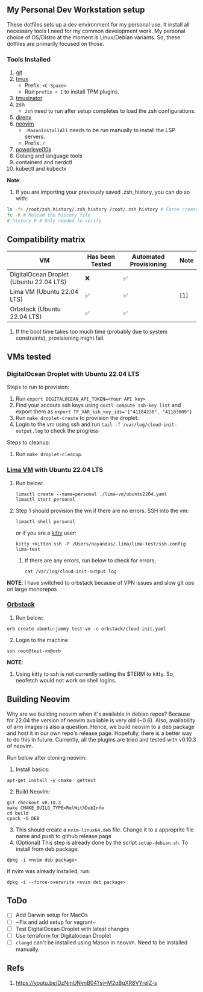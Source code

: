 ## My Personal Dev Workstation setup

These dotfiles sets up a dev environment for my personal use. It install all necessary tools I need for my common development work. My personal choice of OS/Distro at the moment is Linux/Debian variants. 
So, these dotfiles are primarily focused on those.

### Tools Installed

1. [git](https://git-scm.com/)
2. [tmux](https://github.com/tmux/tmux/wiki)
    - Prefix: `<C-Space>`
    - Run `prefix + I` to install TPM plugins.
4. [tmuxinator](https://github.com/tmuxinator/tmuxinator)
5. zsh
    - `zsh` need to run after setup completes to load the zsh configurations.
6. [direnv](https://direnv.net/)
7. [neovim](https://github.com/neovim/neovim)
   - `:MasonInstallAll` needs to be run manually to install the LSP servers.
   - Prefix: `/`
9. [powerlevel10k](https://github.com/romkatv/powerlevel10k)
10. Golang and language tools
11. containerd and nerdctl
12. kubectl and kubectx

**Note**:
1. If you are importing your previously saved .zsh_history, you can do so with:

```bash
ln -fs /root/zsh_history/.zsh_history /root/.zsh_history # Force create symlink
fc -R # Reload the history file
# history 0 # Only needed to verify
```

## Compatibility matrix

| VM | Has been Tested | Automated Provisioning | Note |
| -------- | -------- | -------- | --------- |
| DigitalOcean Droplet (Ubuntu 22.04 LTS)   | ❌  | ✅  |  |
| Lima VM (Ubuntu 22.04 LTS)   |  ✅   | ✅  | [1] |
| Orbstack (Ubuntu 22.04 LTS)  |  ✅   | ✅  |     |

1. If the boot time takes too much time (probably due to system constraints),
provisioning might fail.
 
## VMs tested

### DigitalOcean Droplet with Ubuntu 22.04 LTS

Steps to run to provision:

1. Run `export DIGITALOCEAN_API_TOKEN=<Your API key>`
2. Find your accouts ssh keys using `doctl compute ssh-key list` and export them as 
    `export TF_VAR_ssh_key_ids='["41184238", "41183809"]`
2. Run `make droplet-create` to provision the droplet.
3. Login to the vm using ssh and run `tail -f /var/log/cloud-init-output.log` to check the progress

Steps to cleanup:

1. Run `make droplet-cleanup`.

### [Lima VM](https://lima-vm.io/) with Ubuntu 22.04 LTS

1. Run below:
   ```shell
   limactl create --name=personal ./lima-vm/ubuntu2204.yaml
   limactl start personal
   ```
2. Step 1 should provision the vm if there are no errors. SSH into the vm:
   ```shell
   limactl shell personal
   ```

   or if you are a [kitty](https://sw.kovidgoyal.net/kitty/) user:

   ```shell
   kitty +kitten ssh -F /Users/nayandas/.lima/lima-test/ssh.config lima-test
   ```
    1. If there are any errors, run below to check for errors;
       ```shell
       cat /var/log/cloud-init-output.log
       ```

**NOTE**: I have switched to orbstack because of VPN issues and slow git ops on large monorepos

### [Orbstack](https://docs.orbstack.dev/)

1. Run below:

```shell
orb create ubuntu:jammy test-vm -c orbstack/cloud-init.yaml
```

2. Login to the machine

```shell
ssh root@test-vm@orb
```
**NOTE**: 
1. Using kitty to ssh is not currently setting the $TERM to kitty. So, neofetch would not work on shell logins.

## Building Neovim

Why are we building neovim when it's available in debian repos? Because for 22.04 the version of neovim available
is very old (~0.6). Also, availability of arm images is also a question. Hence, we build neovim to a deb package and 
host it in our own repo's release page. Hopefully, there is a better way to do this in future. Currently, all the plugins
are tried and tested with v0.10.3 of neovim.

Run below after cloning neovim:

1. Install basics:
```shell
apt-get install -y cmake  gettext
```
2. Build Neovim:
```shell
git checkout v0.10.3
make CMAKE_BUILD_TYPE=RelWithDebInfo
cd build
cpack -G DEB
```
3. This should create a `nvim-linux64.deb` file. Change it to a approprite file name and push to github release page
4. (Optional) This step is already done by the script `setup-debian.sh`. To install from deb package:
```shell
dpkg -i <nvim deb package>
```

If nvim was already installed, run:
```shell
dpkg -i --force-overwrite <nvim deb package>
```

## ToDo

- [ ] Add Darwin setup for MacOs
- [ ] ~Fix and add setup for vagrant~
- [ ] Test DigitalOcean Droplet with latest changes
- [ ] Use terraform for Digitalocean Droplet
- [ ] `clangd` can't be installed using Mason in neovim. Need to be installed manually. 

## Refs

1. https://youtu.be/DzNmUNvnB04?si=M2pBqXR8VYreIZ-s
